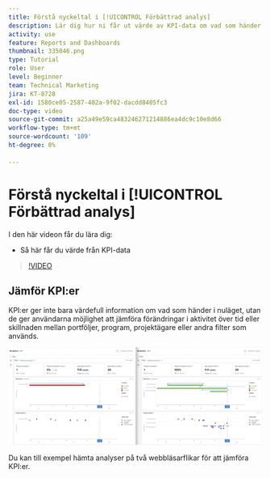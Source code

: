 ```yaml
---
title: Förstå nyckeltal i [!UICONTROL Förbättrad analys]
description: Lär dig hur ni får ut värde av KPI-data om vad som händer i nuläget och om trender från det förflutna.
activity: use
feature: Reports and Dashboards
thumbnail: 335046.png
type: Tutorial
role: User
level: Beginner
team: Technical Marketing
jira: KT-8728
exl-id: 1580ce05-2587-402a-9f02-dacdd8405fc3
doc-type: video
source-git-commit: a25a49e59ca483246271214886ea4dc9c10e8d66
workflow-type: tm+mt
source-wordcount: '109'
ht-degree: 0%

---
```


# Förstå nyckeltal i [!UICONTROL Förbättrad analys]

I den här videon får du lära dig:

* Så här får du värde från KPI-data

>[!VIDEO](https://video.tv.adobe.com/v/335046/?quality=12&learn=on)

## Jämför KPI:er

KPI:er ger inte bara värdefull information om vad som händer i nuläget, utan de ger användarna möjlighet att jämföra förändringar i aktivitet över tid eller skillnaden mellan portföljer, program, projektägare eller andra filter som används.

![En bild med två webbläsarflikar sida vid sida](assets/section-2-0.png)

Du kan till exempel hämta analyser på två webbläsarflikar för att jämföra KPI:er.
